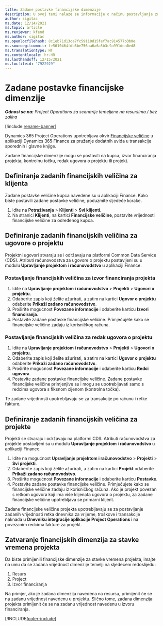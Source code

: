 ```yaml
---
title: Zadane postavke financijske dimenzije
description: U ovoj temi nalaze se informacije o načinu postavljanja zadanih financijskih veličina.
author: sigitac
ms.date: 12/14/2021
ms.topic: article
ms.reviewer: kfend
ms.author: sigitac
ms.openlocfilehash: 8c1eb71d13ca7fc59118d15fef7ac914577b3b0e
ms.sourcegitcommit: fe5610464fdb5be756aa6a6a5b3c9a991dea0ed8
ms.translationtype: HT
ms.contentlocale: hr-HR
ms.lasthandoff: 12/15/2021
ms.locfileid: "7922929"
---
```

# <a name="financial-dimension-defaults"></a>Zadane postavke financijske dimenzije

_**Odnosi se na:** Project Operations za scenarije temeljene na resursima / bez zaliha_

[!include [rename-banner](~/includes/cc-data-platform-banner.md)]

Dynamics 365 Project Operations upotrebljava okvir [Financijske veličine](/dynamics365/finance/general-ledger/financial-dimensions) u aplikaciji Dynamics 365 Finance za pružanje dodatnih uvida u transakcije sporednih i glavne knjige.

Zadane financijske dimenzije mogu se postaviti na kupca, izvor financiranja projekta, kontrolnu točku, redak ugovora o projektu ili projekt.

## <a name="define-default-financial-dimensions-for-a-customer"></a>Definiranje zadanih financijskih veličina za klijenta

Zadane postavke veličine kupca navedene su u aplikaciji Finance. Kako biste postavili zadane postavke veličine, poduzmite sljedeće korake.

1. Idite na **Potraživanja** > **Klijenti** > **Svi klijenti**.
2. Na stranici **Klijenti**, na kartici **Financijske veličine**, postavite vrijednosti financijske veličine za određenog kupca.

## <a name="define-default-financial-dimensions-for-project-contracts"></a>Definiranje zadanih financijskih veličina za ugovore o projektu

Projektni ugovori stvaraju se i održavaju na platformi Common Data Service (CDS). Atributi računovodstva za ugovore o projektu postavljeni su u modulu **Upravljanje projektom i računovodstvo** u aplikaciji Finance.

### <a name="set-financial-dimensions-for-a-project-funding-source"></a>Postavljanje financijskih veličina za izvor financiranja projekta

1. Idite na **Upravljanje projektom i računovodstvo** > **Projekti** > **Ugovori o projektu**.
2. Odaberite zapis koji želite ažurirati, a zatim na kartici **Ugovor o projektu** odaberite **Prikaži zadano računovodstvo**.
3. Proširite mogućnost **Povezane informacije** i odaberite karticu **Izvori financiranja**.
4. Postavite zadane postavke financijske veličine. Primjećujete kako se financijske veličine zadaju iz korisničkog računa.

### <a name="set-financial-dimensions-for-a-project-contract-line"></a>Postavljanje financijskih veličina za redak ugovora o projektu

1. Idite na **Upravljanje projektom i računovodstvo** > **Projekti** > **Ugovori o projektu**.
2. Odaberite zapis koji želite ažurirati, a zatim na kartici **Ugovor o projektu** odaberite **Prikaži zadano računovodstvo**.
3. Proširite mogućnost **Povezane informacije** i odaberite karticu **Redci ugovora**.
4. Postavite zadane postavke financijske veličine. Zadane postavke financijske veličine primjenjive su i mogu se upotrebljavati samo s redcima ugovora s fiksnom cijenom (kontrolna točka).

Te zadane vrijednosti upotrebljavaju se za transakcije po računu i retke fakture.

## <a name="define-default-financial-dimensions-for-projects"></a>Definiranje zadanih financijskih veličina za projekte

Projekti se stvaraju i održavaju na platformi CDS. Atributi računovodstva za projekte postavljeni su u modulu **Upravljanje projektom i računovodstvo** u aplikaciji Finance.

1. Idite na mogućnost **Upravljanje projektom i računovodstvo** > **Projekti** > **Svi projekti**.
2. Odaberite zapis koji želite ažurirati, a zatim na kartici **Projekt** odaberite **Prikaži zadano računovodstvo**.
3. Proširite mogućnost **Povezane informacije** i odaberite karticu **Postavke**.
4. Postavite zadane postavke financijske veličine. Primjećujete kako se financijske veličine zadaju iz korisničkog računa. Ako je projekt povezan s retkom ugovora koji ima više klijenata ugovora o projektu, za zadane financijske veličine upotrebljava se primarni klijent.

Zadane financijske veličine projekta upotrebljavaju se za postavljanje zadanih vrijednosti retka dnevnika za vrijeme, troškove i transakcije naknada u **Dnevniku integracije aplikacije Project Operations** i na povezanim redcima fakture za projekt.

## <a name="apply-financial-dimensions-for-project-time-entries"></a>Zatvaranje financijskih dimenzija za stavke vremena projekta
Da biste primijenili financijske dimenzije za stavke vremena projekta, imajte na umu da se zadana vrijednost dimenzije temelji na sljedećem redoslijedu:

1. Resurs
2. Project
3. Izvor financiranja

Na primjer, ako je zadana dimenzija navedena na resursu, primijenit će se na zadanu vrijednost navedenu u projektu. Slično tome, zadana dimenzija projekta primijenit će se na zadanu vrijednost navedenu u izvoru financiranja.


[!INCLUDE[footer-include](../includes/footer-banner.md)]

